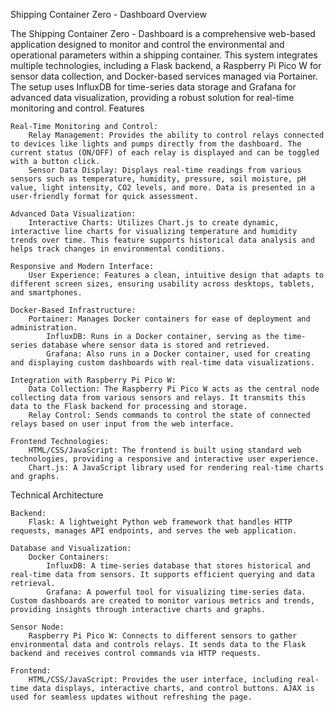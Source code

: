 Shipping Container Zero - Dashboard
Overview

The Shipping Container Zero - Dashboard is a comprehensive web-based application designed to monitor and control the environmental and operational parameters within a shipping container. This system integrates multiple technologies, including a Flask backend, a Raspberry Pi Pico W for sensor data collection, and Docker-based services managed via Portainer. The setup uses InfluxDB for time-series data storage and Grafana for advanced data visualization, providing a robust solution for real-time monitoring and control.
Features

    Real-Time Monitoring and Control:
        Relay Management: Provides the ability to control relays connected to devices like lights and pumps directly from the dashboard. The current status (ON/OFF) of each relay is displayed and can be toggled with a button click.
        Sensor Data Display: Displays real-time readings from various sensors such as temperature, humidity, pressure, soil moisture, pH value, light intensity, CO2 levels, and more. Data is presented in a user-friendly format for quick assessment.

    Advanced Data Visualization:
        Interactive Charts: Utilizes Chart.js to create dynamic, interactive line charts for visualizing temperature and humidity trends over time. This feature supports historical data analysis and helps track changes in environmental conditions.

    Responsive and Modern Interface:
        User Experience: Features a clean, intuitive design that adapts to different screen sizes, ensuring usability across desktops, tablets, and smartphones.

    Docker-Based Infrastructure:
        Portainer: Manages Docker containers for ease of deployment and administration.
            InfluxDB: Runs in a Docker container, serving as the time-series database where sensor data is stored and retrieved.
            Grafana: Also runs in a Docker container, used for creating and displaying custom dashboards with real-time data visualizations.

    Integration with Raspberry Pi Pico W:
        Data Collection: The Raspberry Pi Pico W acts as the central node collecting data from various sensors and relays. It transmits this data to the Flask backend for processing and storage.
        Relay Control: Sends commands to control the state of connected relays based on user input from the web interface.

    Frontend Technologies:
        HTML/CSS/JavaScript: The frontend is built using standard web technologies, providing a responsive and interactive user experience.
        Chart.js: A JavaScript library used for rendering real-time charts and graphs.

Technical Architecture

    Backend:
        Flask: A lightweight Python web framework that handles HTTP requests, manages API endpoints, and serves the web application.

    Database and Visualization:
        Docker Containers:
            InfluxDB: A time-series database that stores historical and real-time data from sensors. It supports efficient querying and data retrieval.
            Grafana: A powerful tool for visualizing time-series data. Custom dashboards are created to monitor various metrics and trends, providing insights through interactive charts and graphs.

    Sensor Node:
        Raspberry Pi Pico W: Connects to different sensors to gather environmental data and controls relays. It sends data to the Flask backend and receives control commands via HTTP requests.

    Frontend:
        HTML/CSS/JavaScript: Provides the user interface, including real-time data displays, interactive charts, and control buttons. AJAX is used for seamless updates without refreshing the page.
